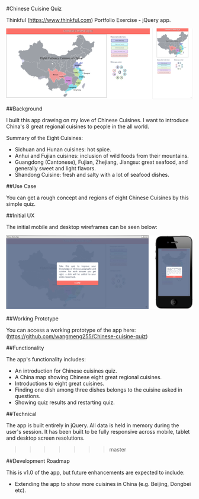 #Chinese Cuisine Quiz

Thinkful (https://www.thinkful.com) Portfolio Exercise - jQuery app.

![Screenshot](https://github.com/wangmeng255/Chinese-cuisine-quiz/blob/gh-pages/img/CCQ.png "Screenshot")

##Background

I built this app drawing on my love of Chinese Cuisines. I want to introduce China's 8 great regional cuisines to people in the all world. 

Summary of the Eight Cuisines:
* Sichuan and Hunan cuisines: hot spice.
* Anhui and Fujian cuisines: inclusion of wild foods from their mountains.
* Guangdong (Cantonese), Fujian, Zhejiang, Jiangsu: great seafood, and generally sweet and light flavors.
* Shandong Cuisine: fresh and salty with a lot of seafood dishes.

##Use Case

You can get a rough concept and regions of eight Chinese Cuisines by this simple quiz.

##Initial UX

The initial mobile and desktop wireframes can be seen below:

![Initial Wireframes](https://github.com/wangmeng255/Chinese-cuisine-quiz/blob/gh-pages/img/CCQ-init.png "Initial Wireframes")

##Working Prototype

You can access a working prototype of the app here: (https://github.com/wangmeng255/Chinese-cuisine-quiz)

##Functionality

The app's functionality includes:

* An introduction for Chinese cuisines quiz.
* A China map showing Chinese eight great regional cuisines.
* Introductions to eight great cuisines.
* Finding one dish among three dishes belongs to the cuisine asked in questions.
* Showing quiz results and restarting quiz.

##Technical

The app is built entirely in jQuery. All data is held in memory during the user's session. It has been built to be fully responsive across mobile, tablet and desktop screen resolutions.
>>>>>>> master

##Development Roadmap

This is v1.0 of the app, but future enhancements are expected to include:

* Extending the app to show more cuisines in China (e.g. Beijing, Dongbei etc).

